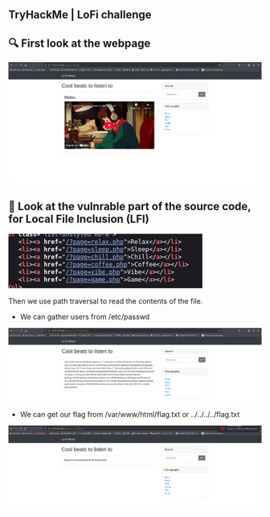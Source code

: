 ## TryHackMe | LoFi challenge

## 🔍 First look at the webpage

![Alt text for the image](webpage.png)

## 🔎 Look at the vulnrable part of the source code, for Local File Inclusion (LFI)

![Alt text for the image](vuln.png)

Then we use path traversal to read the contents of the file.
    
-  We can gather users from /etc/passwd

![Alt text for the image](etc.png)

-  We can get our flag from /var/www/html/flag.txt or ../../../../flag.txt

![Alt text for the image](flag.png)
